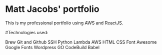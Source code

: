 # Matt Jacobs' portfolio
This is my professional portfolio using AWS and ReactJS.

#Technologies used:

Brew
Git and Github
SSH
Python
Lambda
AWS
HTML
CSS
Font Awesome
Google Fonts
Wordpress
GO
CodeBuild
Babel 
